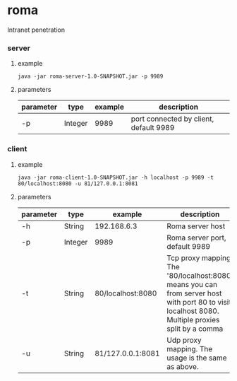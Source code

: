 # roma
Intranet penetration


### server

1. example

   ```shell
   java -jar roma-server-1.0-SNAPSHOT.jar -p 9989
   ```

2. parameters

   | parameter | type    | example | description                            |
   | --------- | ------- | ------- | -------------------------------------- |
   | -p        | Integer | 9989    | port connected by client, default 9989 |


### client

1. example

   ```shell
   java -jar roma-client-1.0-SNAPSHOT.jar -h localhost -p 9989 -t 80/localhost:8080 -u 81/127.0.0.1:8081
   ```

2. parameters

   | parameter | type    | example           | description                                                  |
   | --------- | ------- | ----------------- | ------------------------------------------------------------ |
   | -h        | String  | 192.168.6.3       | Roma server host                                             |
   | -p        | Integer | 9989              | Roma server port, default 9989                               |
   | -t        | String  | 80/localhost:8080 | Tcp proxy mapping. The '80/localhost:8080' means you can from server host with port 80 to visit localhost 8080. Multiple proxies split by a comma |
   | -u        | String  | 81/127.0.0.1:8081 | Udp proxy mapping. The usage is the same as above.           |


